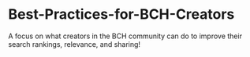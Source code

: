 # Best-Practices-for-BCH-Creators
A focus on what creators in the BCH community can do to improve their search rankings, relevance, and sharing!
